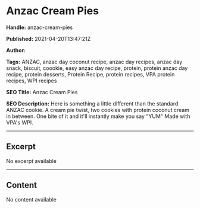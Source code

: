 # Anzac Cream Pies

**Handle:** anzac-cream-pies

**Published:** 2021-04-20T13:47:21Z

**Author:**  

**Tags:** ANZAC, anzac day coconut recipe, anzac day recipes, anzac day snack, biscuit, coookie, easy anzac day recipe, protein, protein anzac day recipe, protein desserts, Protein Recipe, protein recipes, VPA protein recipes, WPI recipes

**SEO Title:** Anzac Cream Pies

**SEO Description:** Here is something a little different than the standard ANZAC cookie. A cream pie twist, two cookies with protein coconut cream in between. One bite of it and it'll instantly make you say "YUM" Made with VPA's WPI.

---

## Excerpt

No excerpt available

---

## Content

No content available

